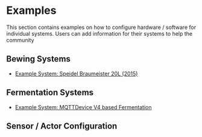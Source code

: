# Examples

This section contains examples on how to configure hardware / software for individual systems. Users can add information for their systems to help the community

## Bewing Systems
* [Example System: Speidel Braumeister 20L (2015)](example-Braumeister.md)

## Fermentation Systems
* [Example System: MQTTDevice V4 based Fermentation](example-mqttdeviceferment.md)

## Sensor / Actor Configuration